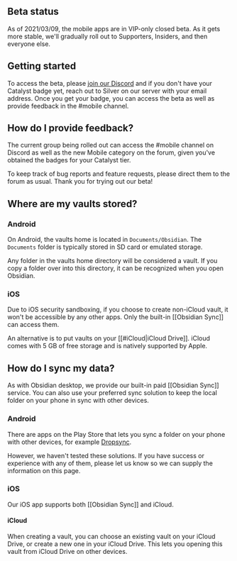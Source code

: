 ## Beta status

As of 2021/03/09, the mobile apps are in VIP-only closed beta. As it gets more stable, we'll gradually roll out to Supporters, Insiders, and then everyone else.

## Getting started

To access the beta, please [join our Discord](https://discord.gg/veuWUTm) and if you don't have your Catalyst badge yet, reach out to Silver on our server with your email address. Once you get your badge, you can access the beta as well as provide feedback in the #mobile channel.

## How do I provide feedback?

The current group being rolled out can access the #mobile channel on Discord as well as the new Mobile category on the forum, given you've obtained the badges for your Catalyst tier.

To keep track of bug reports and feature requests, please direct them to the forum as usual. Thank you for trying out our beta!

## Where are my vaults stored?

### Android

On Android, the vaults home is located in `Documents/Obsidian`. The `Documents` folder is typically stored in SD card or emulated storage.

Any folder in the vaults home directory will be considered a vault. If you copy a folder over into this directory, it can be recognized when you open Obsidian.

### iOS

Due to iOS security sandboxing, if you choose to create non-iCloud vault, it won't be accessible by any other apps. Only the built-in [[Obsidian Sync]] can access them.

An alternative is to put vaults on your [[#iCloud|iCloud Drive]]. iCloud comes with 5 GB of free storage and is natively supported by Apple.

## How do I sync my data?

As with Obsidian desktop, we provide our built-in paid [[Obsidian Sync]] service. You can also use your preferred sync solution to keep the local folder on your phone in sync with other devices.

### Android

There are apps on the Play Store that lets you sync a folder on your phone with other devices, for example [Dropsync](https://play.google.com/store/apps/details?id=com.ttxapps.dropsync&hl=en&gl=US).

However, we haven't tested these solutions. If you have success or experience with any of them, please let us know so we can supply the information on this page.

### iOS

Our iOS app supports both [[Obsidian Sync]] and iCloud.

#### iCloud

When creating a vault, you can choose an existing vault on your iCloud Drive, or create a new one in your iCloud Drive. This lets you opening this vault from iCloud Drive on other devices.